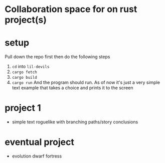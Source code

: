 # Collaboration space for on rust project(s)

# setup
Pull down the repo first then do the following steps
1. `cd` into `lil-devils`
2. `cargo fetch`
3. `cargo build`
4. `cargo run`
And the program should run. As of now it's just a very simple text example that takes a choice and prints it to the screen

# project 1
- simple text roguelike with branching paths/story conclusions

# eventual project 
- evolution dwarf fortress